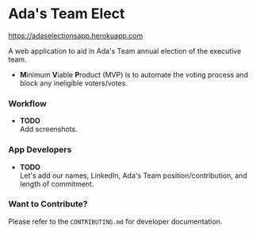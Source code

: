 # Ada's Team Elect
https://adaselectionsapp.herokuapp.com


A web application to aid in Ada's Team annual election of the executive team.
*  **M**inimum **V**iable **P**roduct (MVP) is to automate the voting process and block any ineligible voters/votes.

### Workflow
* **TODO** <br> 
Add screenshots.

### App Developers
* **TODO** <br>
Let's add our names, LinkedIn, Ada's Team position/contribution, and length of commitment.



### Want to Contribute?
Please refer to the `CONTRIBUTING.md` for developer documentation.

